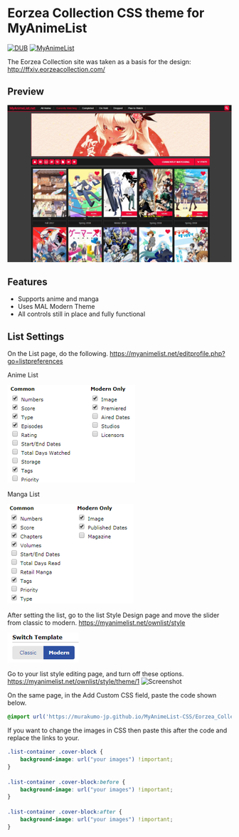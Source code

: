 # Eorzea Collection CSS theme for MyAnimeList

[![DUB](https://img.shields.io/dub/l/vibe-d.svg?style=flat-square)](https://github.com/Murakumo-JP/MyAnimeList-CSS/blob/master/LICENSE)
[![MyAnimeList](https://img.shields.io/badge/CSS-MyAnimeList-blue.svg?style=flat-square)](https://myanimelist.net)

The Eorzea Collection site was taken as a basis for the design: http://ffxiv.eorzeacollection.com/

## Preview
![Screenshot](Eorzea_Collection/preview/Snapshot2.jpg?raw=true)

## Features

* Supports anime and manga
* Uses MAL Modern Theme
* All controls still in place and fully functional

## List Settings
On the List page, do the following.
https://myanimelist.net/editprofile.php?go=listpreferences

Anime List

![Screenshot](Eorzea_Collection/preview/ListSettings/AnimeList.png?raw=true)

Manga List

![Screenshot](Eorzea_Collection/preview/ListSettings/MangaList.png?raw=true)

After setting the list, go to the list Style Design page and move the slider from classic to modern.
https://myanimelist.net/ownlist/style

![Screenshot](Eorzea_Collection/preview/ListSettings/StyleEdit.png?raw=true)

Go to your list style editing page, and turn off these options.
https://myanimelist.net/ownlist/style/theme/1
![Screenshot](https://i.imgur.com/1pVzKRM.png?raw=true)

On the same page, in the Add Custom CSS field, paste the code shown below.

```css
@import url('https://murakumo-jp.github.io/MyAnimeList-CSS/Eorzea_Collection/Eorzea_Collection.css');
```
If you want to change the images in CSS then paste this after the code and replace the links to your.

```css
.list-container .cover-block {
    background-image: url("your images") !important;
}

.list-container .cover-block:before {
    background-image: url("your images") !important;
}

.list-container .cover-block:after {
    background-image: url("your images") !important;
}
```
